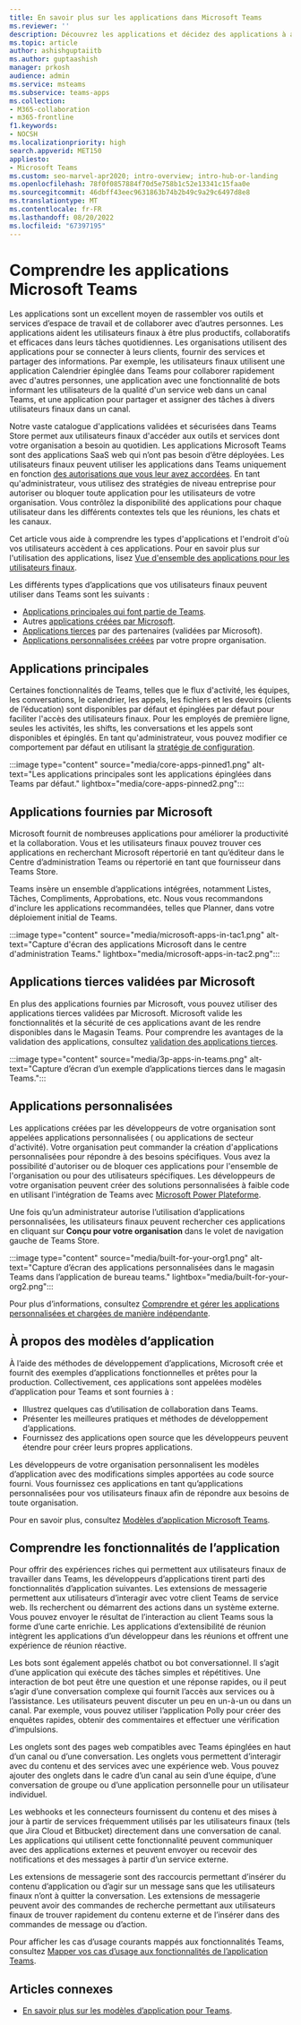 ```yaml
---
title: En savoir plus sur les applications dans Microsoft Teams
ms.reviewer: ''
description: Découvrez les applications et décidez des applications à autoriser dans Teams en fonction du profil de votre organisation et des exigences métier.
ms.topic: article
author: ashishguptaiitb
ms.author: guptaashish
manager: prkosh
audience: admin
ms.service: msteams
ms.subservice: teams-apps
ms.collection:
- M365-collaboration
- m365-frontline
f1.keywords:
- NOCSH
ms.localizationpriority: high
search.appverid: MET150
appliesto:
- Microsoft Teams
ms.custom: seo-marvel-apr2020; intro-overview; intro-hub-or-landing
ms.openlocfilehash: 78f0f0857884f70d5e758b1c52e13341c15faa0e
ms.sourcegitcommit: 46dbff43eec9631863b74b2b49c9a29c6497d8e8
ms.translationtype: MT
ms.contentlocale: fr-FR
ms.lasthandoff: 08/20/2022
ms.locfileid: "67397195"
---
```

# <a name="understand-microsoft-teams-apps"></a>Comprendre les applications Microsoft Teams

Les applications sont un excellent moyen de rassembler vos outils et services d’espace de travail et de collaborer avec d’autres personnes. Les applications aident les utilisateurs finaux à être plus productifs, collaboratifs et efficaces dans leurs tâches quotidiennes. Les organisations utilisent des applications pour se connecter à leurs clients, fournir des services et partager des informations. Par exemple, les utilisateurs finaux utilisent une application Calendrier épinglée dans Teams pour collaborer rapidement avec d'autres personnes, une application avec une fonctionnalité de bots informant les utilisateurs de la qualité d'un service web dans un canal Teams, et une application pour partager et assigner des tâches à divers utilisateurs finaux dans un canal.

Notre vaste catalogue d'applications validées et sécurisées dans Teams Store permet aux utilisateurs finaux d'accéder aux outils et services dont votre organisation a besoin au quotidien. Les applications Microsoft Teams sont des applications SaaS web qui n’ont pas besoin d’être déployées. Les utilisateurs finaux peuvent utiliser les applications dans Teams uniquement en fonction [des autorisations que vous leur avez accordées](app-policies.md). En tant qu'administrateur, vous utilisez des stratégies de niveau entreprise pour autoriser ou bloquer toute application pour les utilisateurs de votre organisation. Vous contrôlez la disponibilité des applications pour chaque utilisateur dans les différents contextes tels que les réunions, les chats et les canaux.

Cet article vous aide à comprendre les types d'applications et l'endroit d'où vos utilisateurs accèdent à ces applications. Pour en savoir plus sur l'utilisation des applications, lisez [Vue d'ensemble des applications pour les utilisateurs finaux](https://support.office.com/article/overview-of-apps-in-teams-747492ee-7cdd-4115-a993-8c7e7f98a3d0).

Les différents types d’applications que vos utilisateurs finaux peuvent utiliser dans Teams sont les suivants :

* [Applications principales qui font partie de Teams](#core-apps).
* Autres [applications créées par Microsoft](#microsoft-provided-apps).
* [Applications tierces](#third-party-apps-validated-by-microsoft) par des partenaires (validées par Microsoft).
* [Applications personnalisées créées](#custom-apps) par votre propre organisation.

## <a name="core-apps"></a>Applications principales

Certaines fonctionnalités de Teams, telles que le flux d'activité, les équipes, les conversations, le calendrier, les appels, les fichiers et les devoirs (clients de l’éducation) sont disponibles par défaut et épinglées par défaut pour faciliter l'accès des utilisateurs finaux. Pour les employés de première ligne, seules les activités, les shifts, les conversations et les appels sont disponibles et épinglés. En tant qu'administrateur, vous pouvez modifier ce comportement par défaut en utilisant la [stratégie de configuration](/microsoftteams/teams-app-setup-policies).

:::image type="content" source="media/core-apps-pinned1.png" alt-text="Les applications principales sont les applications épinglées dans Teams par défaut." lightbox="media/core-apps-pinned2.png":::

## <a name="microsoft-provided-apps"></a>Applications fournies par Microsoft

Microsoft fournit de nombreuses applications pour améliorer la productivité et la collaboration. Vous et les utilisateurs finaux pouvez trouver ces applications en recherchant Microsoft répertorié en tant qu’éditeur dans le Centre d’administration Teams ou répertorié en tant que fournisseur dans Teams Store.

Teams insère un ensemble d’applications intégrées, notamment Listes, Tâches, Compliments, Approbations, etc. Nous vous recommandons d'inclure les applications recommandées, telles que Planner, dans votre déploiement initial de Teams.

:::image type="content" source="media/microsoft-apps-in-tac1.png" alt-text="Capture d'écran des applications Microsoft dans le centre d'administration Teams." lightbox="media/microsoft-apps-in-tac2.png":::

## <a name="third-party-apps-validated-by-microsoft"></a>Applications tierces validées par Microsoft

En plus des applications fournies par Microsoft, vous pouvez utiliser des applications tierces validées par Microsoft. Microsoft valide les fonctionnalités et la sécurité de ces applications avant de les rendre disponibles dans le Magasin Teams. Pour comprendre les avantages de la validation des applications, consultez [validation des applications tierces](overview-of-app-validation.md).

:::image type="content" source="media/3p-apps-in-teams.png" alt-text="Capture d’écran d’un exemple d’applications tierces dans le magasin Teams.":::

## <a name="custom-apps"></a>Applications personnalisées

Les applications créées par les développeurs de votre organisation sont appelées applications personnalisées ( ou applications de secteur d'activité). Votre organisation peut commander la création d'applications personnalisées pour répondre à des besoins spécifiques. Vous avez la possibilité d'autoriser ou de bloquer ces applications pour l'ensemble de l'organisation ou pour des utilisateurs spécifiques. Les développeurs de votre organisation peuvent créer des solutions personnalisées à faible code en utilisant l'intégration de Teams avec [Microsoft Power Plateforme](/microsoftteams/platform/samples/teams-low-code-solutions).

Une fois qu’un administrateur autorise l’utilisation d’applications personnalisées, les utilisateurs finaux peuvent rechercher ces applications en cliquant sur **Conçu pour votre organisation** dans le volet de navigation gauche de Teams Store.

:::image type="content" source="media/built-for-your-org1.png" alt-text="Capture d’écran des applications personnalisées dans le magasin Teams dans l’application de bureau teams." lightbox="media/built-for-your-org2.png":::

Pour plus d’informations, consultez [Comprendre et gérer les applications personnalisées et chargées de manière indépendante](custom-app-overview.md).

## <a name="about-app-templates"></a>À propos des modèles d’application

À l’aide des méthodes de développement d’applications, Microsoft crée et fournit des exemples d’applications fonctionnelles et prêtes pour la production. Collectivement, ces applications sont appelées modèles d’application pour Teams et sont fournies à :

* Illustrez quelques cas d’utilisation de collaboration dans Teams.
* Présenter les meilleures pratiques et méthodes de développement d’applications.
* Fournissez des applications open source que les développeurs peuvent étendre pour créer leurs propres applications.

Les développeurs de votre organisation personnalisent les modèles d’application avec des modifications simples apportées au code source fourni. Vous fournissez ces applications en tant qu’applications personnalisées pour vos utilisateurs finaux afin de répondre aux besoins de toute organisation.

Pour en savoir plus, consultez [Modèles d’application Microsoft Teams](https://adoption.microsoft.com/microsoft-teams/app-templates/).

## <a name="understand-app-capabilities"></a>Comprendre les fonctionnalités de l’application

Pour offrir des expériences riches qui permettent aux utilisateurs finaux de travailler dans Teams, les développeurs d’applications tirent parti des fonctionnalités d’application suivantes. Les extensions de messagerie permettent aux utilisateurs d’interagir avec votre client Teams de service web. Ils recherchent ou démarrent des actions dans un système externe. Vous pouvez envoyer le résultat de l’interaction au client Teams sous la forme d’une carte enrichie. Les applications d’extensibilité de réunion intègrent les applications d’un développeur dans les réunions et offrent une expérience de réunion réactive.

Les bots sont également appelés chatbot ou bot conversationnel. Il s’agit d’une application qui exécute des tâches simples et répétitives. Une interaction de bot peut être une question et une réponse rapides, ou il peut s’agir d’une conversation complexe qui fournit l’accès aux services ou à l’assistance. Les utilisateurs peuvent discuter un peu en un-à-un ou dans un canal. Par exemple, vous pouvez utiliser l’application Polly pour créer des enquêtes rapides, obtenir des commentaires et effectuer une vérification d’impulsions.

Les onglets sont des pages web compatibles avec Teams épinglées en haut d’un canal ou d’une conversation. Les onglets vous permettent d’interagir avec du contenu et des services avec une expérience web. Vous pouvez ajouter des onglets dans le cadre d’un canal au sein d’une équipe, d’une conversation de groupe ou d’une application personnelle pour un utilisateur individuel.

Les webhooks et les connecteurs fournissent du contenu et des mises à jour à partir de services fréquemment utilisés par les utilisateurs finaux (tels que Jira Cloud et Bitbucket) directement dans une conversation de canal. Les applications qui utilisent cette fonctionnalité peuvent communiquer avec des applications externes et peuvent envoyer ou recevoir des notifications et des messages à partir d’un service externe.

Les extensions de messagerie sont des raccourcis permettant d’insérer du contenu d’application ou d’agir sur un message sans que les utilisateurs finaux n’ont à quitter la conversation. Les extensions de messagerie peuvent avoir des commandes de recherche permettant aux utilisateurs finaux de trouver rapidement du contenu externe et de l’insérer dans des commandes de message ou d’action.

Pour afficher les cas d’usage courants mappés aux fonctionnalités Teams, consultez [Mapper vos cas d’usage aux fonctionnalités de l’application Teams](/microsoftteams/platform/concepts/design/map-use-cases).

<!--- TBD: Admins do many considerations and decisions around app adoption and app governance. These are to be covered in a separate article. Commenting the below content for now as part of this article revamp.

## Apps deployment decisions

Teams provides a great out-of-the-box collaboration experience for your organization, and most organizations find that the default settings work for them. This article helps you decide whether to change any of the default settings, based on your organization's profile and business requirements, then it walks you through each change. We've split the settings into two groups, starting with the core set of [changes you're more likely to make](#core-deployment-decisions). The second group includes the [additional settings](#additional-deployment-decisions) you may want to configure, based on your organization's needs.

## Core deployment decisions

These are the apps settings that most organizations want to change (if the Teams default settings don't work for them).

### App availability settings

Teams provides many apps published by Microsoft and by third parties to engage users, support productivity, and integrate commonly used business services into Teams.
Get apps from the Teams Store. By default, all apps, including custom apps that you've submitted via the [Teams Store approval process](/microsoftteams/platform/publishing/apps-publish#microsoft-teams-app-approval-process), are turned on for all users. For example, users can use the Planner app to build and manage team tasks in Teams.

By default, all Microsoft-provided, third-party, and custom apps are available, and you can turn individual apps on or off. There are org-wide settings that let you turn all third-party and/or custom apps on or off for your entire organization.

| Ask yourself | Action |
|--------------|--------|
|Will you change the default Teams apps settings? | For more information about policies and settings that you can use to manage apps in your organization, see [Admin settings for apps in Microsoft Teams](admin-settings.md).|

### App permissions and other considerations

Apps are consented to by users and managed by the admin or IT pro through policies. However, app permissions and risk profile are defined in the app itself.

| Ask yourself | Action |
|--------------|--------|
|<br>Which apps do I want to allow access to? Which ones do I not want to allow access to?  | <ul><li>See [Microsoft Teams apps permissions and considerations](app-permissions.md) for a list of things you should consider when allowing access to an app, bot, tab, or connector.</li><li>See [Manage your apps in the Microsoft Teams admin center](manage-apps.md) for information about making an app available to users in your organization.</li></ul>|

--->

<!--- TBD: Rewrite this to talk about bots and tabs as a capability of apps. Admins do not govern bots, tabs, etc. Admins only govern apps that contain capabilities such as connectors, bots, etc. This writeup gives an impression that admins manage apps + bots + tabs + connectors, etc.

### Bots for private chats and channels

Bots are automated programs that respond to queries or give updates and notifications about details users find interesting or want to stay informed about. Bots allow users to interact with cloud services such as task management, scheduling, and polling in a Teams chat. Teams supports bots in private chats and channels. Administrators can control whether the use of bots is allowed in a Microsoft 365 or Office 365 organization.

| Ask yourself | Action |
|--------------|--------|
|Do I want to allow custom bots in my organization?|For more information about adding bots, see [Add bots for private chats and channels in Microsoft Teams](/microsoftteams/platform/bots/what-are-bots). For information about turning custom bots on or off, see [Admin settings for apps in Microsoft Teams](admin-settings.md).|

### Built-in and custom tabs

Owners and team members can add tabs to a channel, private chat, and group chat to help integrate their cloud services. Add tabs to help users access and manage the data they need or use the most. In channels, the Conversations and Files tabs are created by default. In every private chat, the Conversations, Files, Organization, and Activity tabs are created by default. In addition to these built-in tabs, you can design and add custom tabs. To learn about turning Teams apps on or off for your organization, read [Admin settings for apps in Teams](admin-settings.md).

| Ask yourself | Action |
|--------------|--------|
|Do I want to allow custom tabs in my organization?|For more information, see [Use built-in and custom tabs in Teams](/microsoftteams/platform/tabs/what-are-tabs).|

### Custom connectors

Connectors keep your team current by delivering content and updates from services you frequently use directly into a channel. With connectors, your Teams users can receive updates from popular services such as Trello, Wunderlist, GitHub, and Azure DevOps Services in their Teams chats.

| Ask yourself | Action |
|--------------|--------|
|Do I want to allow users to create custom connectors?|For more information, see [Use custom connectors in Teams](office-365-custom-connectors.md).|

--->

<!--- TBD: Activity reports is not part of app overview. Commenting for now. To be reused in a different article later.

### Activity reports

You can use activity reports to see how users in your organization are using Teams. For example, if some don't use Teams yet, they might not know how to get started or understand how they can use Teams to be more productive and collaborative. Your organization can use the activity reports to decide where to prioritize training and communication efforts. To view activity reports, you must be a global admin in Microsoft 365 or Office 365, Teams service admin, or Skype for Business admin.

| Ask yourself | Action |
|--------------|--------|
| Who needs to see the activity reports, and do they have the correct permissions to view them? |<ul><li>If you don't want to assign an admin role to a user, you can [assign the Reports reader role](teams-activity-reports.md#reports-reader-role).</li><li>See [Roles and permissions](/azure/active-directory/users-groups-roles/directory-assign-admin-roles) and [View and assign roles](/azure/active-directory/users-groups-roles/directory-manage-roles-portal) for information about assigning admin roles in Azure Active Directory.</li></ul> |

--->

## <a name="related-articles"></a>Articles connexes

* [En savoir plus sur les modèles d’application pour Teams](/microsoftteams/platform/samples/app-templates).
